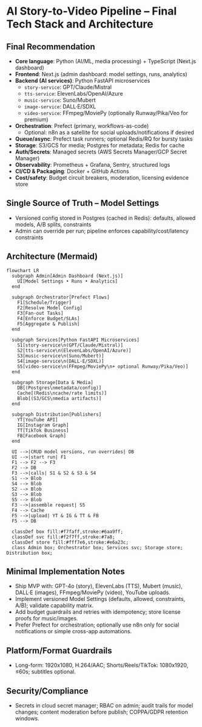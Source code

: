 # AI Story-to-Video Pipeline – Final Tech Stack and Architecture

## Final Recommendation

- **Core language**: Python (AI/ML, media processing) + TypeScript (Next.js dashboard)
- **Frontend**: Next.js (admin dashboard: model settings, runs, analytics)
- **Backend (AI services)**: Python FastAPI microservices
  - `story-service`: GPT/Claude/Mistral
  - `tts-service`: ElevenLabs/OpenAI/Azure
  - `music-service`: Suno/Mubert
  - `image-service`: DALL·E/SDXL
  - `video-service`: FFmpeg/MoviePy (optionally Runway/Pika/Veo for premium)
- **Orchestration**: Prefect (primary, workflows-as-code)
  - Optional: n8n as a satellite for social uploads/notifications if desired
- **Queue/async**: Prefect task runners; optional Redis/RQ for bursty tasks
- **Storage**: S3/GCS for media; Postgres for metadata; Redis for cache
- **Auth/Secrets**: Managed secrets (AWS Secrets Manager/GCP Secret Manager)
- **Observability**: Prometheus + Grafana, Sentry, structured logs
- **CI/CD & Packaging**: Docker + GitHub Actions
- **Cost/safety**: Budget circuit breakers, moderation, licensing evidence store

## Single Source of Truth – Model Settings
- Versioned config stored in Postgres (cached in Redis): defaults, allowed models, A/B splits, constraints
- Admin can override per run; pipeline enforces capability/cost/latency constraints

## Architecture (Mermaid)

```mermaid
flowchart LR
  subgraph Admin[Admin Dashboard (Next.js)]
    UI[Model Settings • Runs • Analytics]
  end

  subgraph Orchestrator[Prefect Flows]
    F1[Schedule/Trigger]
    F2[Resolve Model Config]
    F3[Fan-out Tasks]
    F4[Enforce Budget/SLAs]
    F5[Aggregate & Publish]
  end

  subgraph Services[Python FastAPI Microservices]
    S1[story-service\n(GPT/Claude/Mistral)]
    S2[tts-service\n(ElevenLabs/OpenAI/Azure)]
    S3[music-service\n(Suno/Mubert)]
    S4[image-service\n(DALL·E/SDXL)]
    S5[video-service\n(FFmpeg/MoviePy\n+ optional Runway/Pika/Veo)]
  end

  subgraph Storage[Data & Media]
    DB[(Postgres\nmetadata/config)]
    Cache[(Redis\ncache/rate limits)]
    Blob[(S3/GCS\nmedia artifacts)]
  end

  subgraph Distribution[Publishers]
    YT[YouTube API]
    IG[Instagram Graph]
    TT[TikTok Business]
    FB[Facebook Graph]
  end

  UI -->|CRUD model versions, run overrides| DB
  UI -->|start run| F1
  F1 --> F2 --> F3
  F2 --> DB
  F3 -->|calls| S1 & S2 & S3 & S4
  S1 --> Blob
  S4 --> Blob
  S2 --> Blob
  S3 --> Blob
  S5 --> Blob
  F3 -->|assemble request| S5
  F4 --> Cache
  F5 -->|upload| YT & IG & TT & FB
  F5 --> DB

  classDef box fill:#f7faff,stroke:#6aa9ff;
  classDef svc fill:#f2f7ff,stroke:#7a8;
  classDef store fill:#fff7e6,stroke:#e6a23c;
  class Admin box; Orchestrator box; Services svc; Storage store; Distribution box;
```

## Minimal Implementation Notes

- Ship MVP with: GPT-4o (story), ElevenLabs (TTS), Mubert (music), DALL·E (images), FFmpeg/MoviePy (video), YouTube uploads.
- Implement versioned Model Settings (defaults, allowed, constraints, A/B); validate capability matrix.
- Add budget guardrails and retries with idempotency; store license proofs for music/images.
- Prefer Prefect for orchestration; optionally use n8n only for social notifications or simple cross-app automations.

## Platform/Format Guardrails
- Long-form: 1920x1080, H.264/AAC; Shorts/Reels/TikTok: 1080x1920, ≤60s; subtitles optional.

## Security/Compliance
- Secrets in cloud secret manager; RBAC on admin; audit trails for model changes; content moderation before publish; COPPA/GDPR retention windows.
